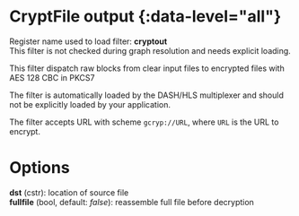 <!-- automatically generated - do not edit, patch gpac/applications/gpac/gpac.c -->

# CryptFile output  {:data-level="all"}  
  
Register name used to load filter: __cryptout__  
This filter is not checked during graph resolution and needs explicit loading.  
  
This filter dispatch raw blocks from clear input files to encrypted files with AES 128 CBC in PKCS7  
  
The filter is automatically loaded by the DASH/HLS multiplexer and should not be explicitly loaded by your application.  
  
The filter accepts URL with scheme `gcryp://URL`, where `URL` is the URL to encrypt.  
  

# Options    
  
<a id="dst">__dst__</a> (cstr): location of source file  
<a id="fullfile">__fullfile__</a> (bool, default: _false_): reassemble full file before decryption  
  
